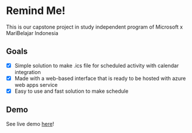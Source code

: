 # Remind Me!
This is our capstone project in study independent program of Microsoft x MariBelajar Indonesia

## Goals
- [x] Simple solution to make .ics file for scheduled activity with calendar integration 
- [x] Made with a web-based interface that is ready to be hosted with azure web apps service
- [x] Easy to use and fast solution to make schedule

## Demo
See live demo [here](mukhamadazistholib.github.io)!


